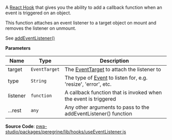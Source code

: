 
A [React Hook](https://reactjs.org/docs/hooks-intro.html) that gives
you the ability to add a callback function when an event is triggered on
an object.

This function attaches an event listener to a target object on mount
and removes the listener on unmount.

See [addEventListener()](https://developer.mozilla.org/en-US/docs/Web/API/EventTarget/addEventListener)

**Parameters**

| Name | Type | Description |
| --- | --- | --- |
| target | `EventTarget` | The [EventTarget](https://developer.mozilla.org/en-US/docs/Web/API/EventTarget) to attach the listener to |
| type | `String` | The type of [Event](https://developer.mozilla.org/en-US/docs/Web/Events) to listen for, e.g. 'resize', 'error', etc. |
| listener | `function` | A callback function that is invoked when the event is triggered |
| ...rest | `any` | Any other arguments to pass to the addEventListener() function |



**Source Code**: [pwa-studio/packages/peregrine/lib/hooks/useEventListener.js](https://github.com/magento/pwa-studio/blob/develop/packages/peregrine/lib/hooks/useEventListener.js)